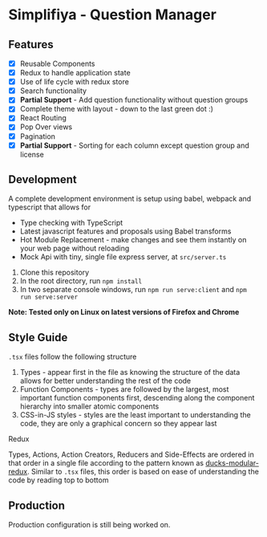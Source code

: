 # Simplifiya - Question Manager

## Features

 - [x] Reusable Components
 - [x] Redux to handle application state
 - [x] Use of life cycle with redux store
 - [x] Search functionality
 - [x] **Partial Support** - Add question functionality without question groups
 - [x] Complete theme with layout - down to the last green dot :)
 - [x] React Routing
 - [x] Pop Over views
 - [x] Pagination
 - [x] **Partial Support** - Sorting for each column except question group and license
 
## Development

A complete development environment is setup using babel, webpack and typescript that allows for

 - Type checking with TypeScript
 - Latest javascript features and proposals using Babel transforms
 - Hot Module Replacement - make changes and see them instantly on your web page without reloading
 - Mock Api with tiny, single file express server, at `src/server.ts`
 

 1. Clone this repository
 2. In the root directory, run `npm install`
 3. In two separate console windows, run `npm run serve:client` and `npm run serve:server`

**Note: Tested only on Linux on latest versions of Firefox and Chrome**

## Style Guide

`.tsx` files follow the following structure

 1. Types - appear first in the file as knowing the structure of the data allows for better understanding the rest of the code
 2. Function Components - types are followed by the largest, most important function components first, descending along the component hierarchy into smaller atomic components
 3. CSS-in-JS styles - styles are the least important to understanding the code, they are only a graphical concern so they appear last
 
Redux

 Types, Actions, Action Creators, Reducers and Side-Effects are ordered in that order in a single file according to the pattern known as [ducks-modular-redux](https://github.com/erikras/ducks-modular-redux). Similar to `.tsx` files, this order is based on ease of understanding the code by reading top to bottom    


## Production

Production configuration is still being worked on.
